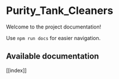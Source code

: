 # Purity_Tank_Cleaners

Welcome to the project documentation!

Use `npm run docs` for easier navigation.

## Available documentation

[[index]]
